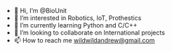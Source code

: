 - 👋 Hi, I’m @BioUnit
- 👀 I’m interested in Robotics, IoT, Prothestics
- 🌱 I’m currently learning Python and C/C++
- 💞️ I’m looking to collaborate on International projects
- 📫 How to reach me wildwildandrew@gmail.com

<!---
BioUnit/BioUnit is a ✨ special ✨ repository because its `README.md` (this file) appears on your GitHub profile.
You can click the Preview link to take a look at your changes.
--->
